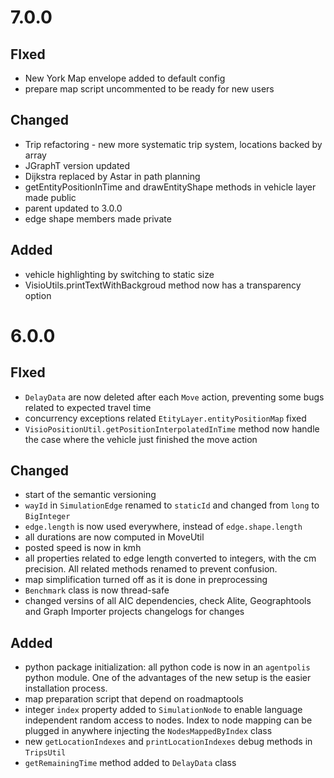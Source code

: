 
# 7.0.0

## FIxed
- New York Map envelope added to default config
- prepare map script uncommented to be ready for new users

## Changed
- Trip refactoring - new more systematic trip system, locations backed by array
- JGraphT version updated
- Dijkstra replaced by Astar in path planning
- getEntityPositionInTime and drawEntityShape methods in vehicle layer made public
- parent updated to 3.0.0
- edge shape members made private

## Added
- vehicle highlighting by switching to static size
- VisioUtils.printTextWithBackgroud method now has a transparency option


# 6.0.0

## FIxed
- `DelayData` are now deleted after each `Move` action, preventing some bugs related to expected travel time
- concurrency exceptions related `EtityLayer.entityPositionMap` fixed
- `VisioPositionUtil.getPositionInterpolatedInTime` method now handle the case where the vehicle just finished the move action


## Changed
- start of the semantic versioning
- `wayId` in `SimulationEdge` renamed to `staticId` and changed from `long` to `BigInteger`
- `edge.length` is now used everywhere, instead of `edge.shape.length`
- all durations are now computed in MoveUtil
- posted speed is now in kmh
- all properties related to edge length converted to integers, with the cm precision. All related methods renamed to
 prevent confusion.
- map simplification turned off as it is done in preprocessing
- `Benchmark` class is now thread-safe
- changed versins of all AIC dependencies, check Alite, Geographtools and Graph Importer projects changelogs for changes


## Added
- python package initialization: all python code is now in an `agentpolis` python module. One of the advantages of the 
new setup is the easier installation process.
- map preparation script that depend on roadmaptools
- integer `index` property added to `SimulationNode` to enable language independent random access to nodes. Index to 
node mapping can be plugged in anywhere injecting the `NodesMappedByIndex` class
- new `getLocationIndexes` and `printLocationIndexes` debug methods in `TripsUtil`
- `getRemainingTime` method added to `DelayData` class


